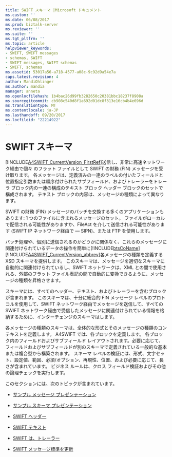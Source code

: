 ```yaml
---
title: SWIFT スキーマ |Microsoft ドキュメント
ms.custom: ''
ms.date: 06/08/2017
ms.prod: biztalk-server
ms.reviewer: ''
ms.suite: ''
ms.tgt_pltfrm: ''
ms.topic: article
helpviewer_keywords:
- SWIFT, SWIFT messages
- schemas, SWIFT
- SWIFT messages, SWIFT schemas
- SWIFT, schemas
ms.assetid: 53017a56-a718-4577-a08c-9c92d9a54e7a
caps.latest.revision: 4
author: MandiOhlinger
ms.author: mandia
manager: anneta
ms.openlocfilehash: 1b4bac26d99fb3282650c20381bbc18237f8908a
ms.sourcegitcommit: cb908c540d8f1a692d01dc8f313e16cb4b4e696d
ms.translationtype: MT
ms.contentlocale: ja-JP
ms.lasthandoff: 09/20/2017
ms.locfileid: "22214922"
---
```

# <a name="swift-schemas"></a>SWIFT スキーマ
[!INCLUDE[A4SWIFT_CurrentVersion_FirstRef](../../includes/a4swift-currentversion-firstref-md.md)]送信し、非常に高速ネットワーク経由で個々 のフラット ファイルとして SWIFT の財務 (FIN) メッセージを受け取ります。 各メッセージは、定義済みの一連のラベルの付いたフィールドと位置指定引数または順序付けられたサブフィールド、およびトレーラーをトレーラ ブロック内の一連の構成のテキスト ブロック ヘッダー ブロックのセットで構成されます。 テキスト ブロックの内容は、メッセージの種類によって異なります。  
  
 SWIFT の財務 (FIN) メッセージのバッチを交換する多くのアプリケーションもあります: 1 つのファイルに含まれるメッセージのセット。 ファイルがローカルで配信される可能性がありますか、FileAct を介して送信される可能性があります (SWIFT IP ネットワーク経由で — SIPN)、または FTP を使用します。  
  
 バッチ処理や、個別に送信されるのかどうかに関係なく、これらのメッセージに関連付けられているデータの操作を簡単に[!INCLUDE[btsCoName](../../includes/btsconame-md.md)][!INCLUDE[A4SWIFT_CurrentVersion_abbrev](../../includes/a4swift-currentversion-abbrev-md.md)]各メッセージの種類を定義する XSD スキーマを提供します。 このスキーマは、メッセージを適切なスキーマに自動的に関連付けられているし、SWIFT ネットワークは、XML との間で使用される、外部のフラット ファイル表記の間で自動的に変換できるように、メッセージの種類を昇格させます。  
  
 スキーマには、すべてのヘッダー、テキスト、およびトレーラーを含むブロックが含まれます。 このスキーマは、十分に総合的 FIN メッセージ レベルのプロトコルを使用して、SWIFT ネットワーク経由でメッセージを送信して、すべての SWIFT ネットワーク経由で受信したメッセージに関連付けられている情報を格納するために、インターチェンジのスキーマはします。  
  
 各メッセージの種類のスキーマは、全体的な形式とそのメッセージの種類のコンテキストを定義します。 A4SWIFT では、各ブロックを定義します。 各ブロック内のフィールドおよびサブフィールド レイアウトされます。必要に応じて、フィールドおよびサブフィールドが別のスキーマで定義されている一般的な基本または複合型から構築されます。 スキーマ レベルの検証には、形式、文字セット、設定値、範囲、必須/オプション、再現性、位置、および必要に応じて、長さが含まれています。 ビジネス ルールは、クロス フィールド検証およびその他の論理チェックを実行します。  
  
 このセクションには、次のトピックが含まれています。  
  
-   [サンプル メッセージ プレゼンテーション](../../adapters-and-accelerators/accelerator-swift/sample-message-presentation.md)  
  
-   [サンプル スキーマ プレゼンテーション](../../adapters-and-accelerators/accelerator-swift/sample-schema-presentation.md)  
  
-   [SWIFT ヘッダー](../../adapters-and-accelerators/accelerator-swift/swift-headers.md)  
  
-   [SWIFT テキスト](../../adapters-and-accelerators/accelerator-swift/swift-text.md)  
  
-   [SWIFT は、トレーラー](../../adapters-and-accelerators/accelerator-swift/swift-trailers.md)  
  
-   [SWIFT メッセージ標準を更新](../../adapters-and-accelerators/accelerator-swift/updating-swift-messaging-standards.md)
